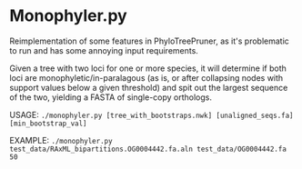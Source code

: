 # Monophyler.py 

Reimplementation of some features in PhyloTreePruner, as it's problematic to run and has some annoying input requirements. 

Given a tree with two loci for one or more species, it will determine if both loci are monophyletic/in-paralagous (as is, or after collapsing nodes with support values below a given threshold) and spit out the largest sequence of the two, yielding a FASTA of single-copy orthologs.

USAGE:
	`./monophyler.py [tree_with_bootstraps.nwk] [unaligned_seqs.fa] [min_bootstrap_val]`

EXAMPLE:
	`./monophyler.py test_data/RAxML_bipartitions.OG0004442.fa.aln test_data/OG0004442.fa 50`



